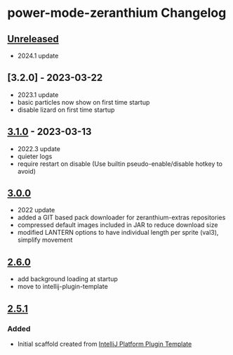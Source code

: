 <!-- Keep a Changelog guide -> https://keepachangelog.com -->

# power-mode-zeranthium Changelog

## [Unreleased]
- 2024.1 update

## [3.2.0] - 2023-03-22
- 2023.1 update
- basic particles now show on first time startup
- disable lizard on first time startup


## [3.1.0] - 2023-03-13
- 2022.3 update
- quieter logs
- require restart on disable (Use builtin pseudo-enable/disable hotkey to avoid)

## [3.0.0]
- 2022 update
- added a GIT based pack downloader for zeranthium-extras repositories
- compressed default images included in JAR to reduce download size
- modified LANTERN options to have individual length per sprite (val3), simplify movement

## [2.6.0]
- add background loading at startup
- move to intellij-plugin-template

## [2.5.1]

### Added
- Initial scaffold created from [IntelliJ Platform Plugin Template](https://github.com/JetBrains/intellij-platform-plugin-template)

[Unreleased]: https://github.com/cschar/power-mode-zeranthium/compare/v3.1.0...HEAD
[3.1.0]: https://github.com/cschar/power-mode-zeranthium/compare/v3.0.0...v3.1.0
[3.0.0]: https://github.com/cschar/power-mode-zeranthium/compare/v2.6.0...v3.0.0
[2.6.0]: https://github.com/cschar/power-mode-zeranthium/compare/v2.5.1...v2.6.0
[2.5.1]: https://github.com/cschar/power-mode-zeranthium/commits/v2.5.1
